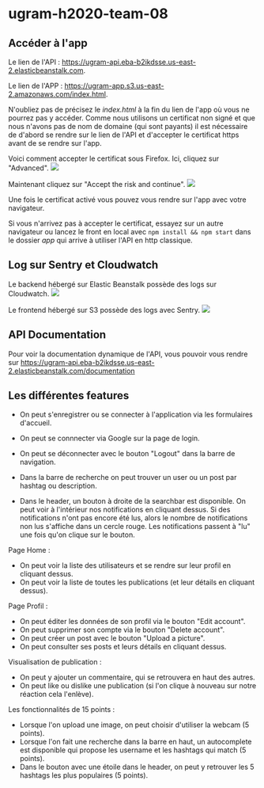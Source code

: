 # ugram-h2020-team-08

## Accéder à l'app

Le lien de l'API : https://ugram-api.eba-b2ikdsse.us-east-2.elasticbeanstalk.com.

Le lien de l'APP : https://ugram-app.s3.us-east-2.amazonaws.com/index.html.

N'oubliez pas de précisez le *index.html* à la fin du lien de l'app où vous ne pourrez pas  y accéder.
Comme nous utilisons un certificat non signé et que nous n'avons pas de nom de domaine (qui sont payants) il est nécessaire de d'abord se rendre sur le lien de l'API et d'accepter le certificat https avant de se rendre sur l'app.

Voici comment accepter le certificat sous Firefox.
Ici, cliquez sur "Advanced".
![](https://i.imgur.com/OvJmvMq.png)

Maintenant cliquez sur "Accept the risk and continue".
![](https://i.imgur.com/C7WmjnW.png)

Une fois le certificat activé vous pouvez vous rendre sur l'app avec votre navigateur.

Si vous n'arrivez pas à accepter le certificat, essayez sur un autre navigateur ou lancez le front en local avec `npm install && npm start` dans le dossier *app* qui arrive à utiliser l'API en http classique.

## Log sur Sentry et Cloudwatch

Le backend hébergé sur Elastic Beanstalk possède des logs sur Cloudwatch.
![](https://i.imgur.com/PFd6S5T.png)

Le frontend hébergé sur S3 possède des logs avec Sentry.
![](https://i.imgur.com/fa8CdyT.png)

## API Documentation

Pour voir la documentation dynamique de l'API, vous pouvoir vous rendre sur https://ugram-api.eba-b2ikdsse.us-east-2.elasticbeanstalk.com/documentation

## Les différentes features

* On peut s'enregistrer ou se connecter à l'application via les formulaires d'accueil.
* On peut se connnecter via Google sur la page de login.

* On peut se déconnecter avec le bouton "Logout" dans la barre de navigation.
* Dans la barre de recherche on peut trouver un user ou un post par hashtag ou description.

* Dans le header, un bouton à droite de la searchbar est disponible. On peut voir à l'intérieur nos notifications en cliquant dessus. Si des notifications n'ont pas encore été lus, alors le nombre de notifications non lus s'affiche dans un cercle rouge. Les notifications passent à "lu" une fois qu'on clique sur le bouton.

Page Home :
* On peut voir la liste des utilisateurs et se rendre sur leur profil en cliquant dessus.
* On peut voir la liste de toutes les publications (et leur détails en cliquant dessus).

Page Profil :
* On peut éditer les données de son profil via le bouton "Edit account".
* On peut supprimer son compte via le bouton "Delete account".
* On peut créer un post avec le bouton "Upload a picture".
* On peut consulter ses posts et leurs détails en cliquant dessus.

Visualisation de publication :
* On peut y ajouter un commentaire, qui se retrouvera en haut des autres.
* On peut like ou dislike une publication (si l'on clique à nouveau sur notre réaction cela l'enlève).

Les fonctionnalités de 15 points :
* Lorsque l'on upload une image, on peut choisir d'utiliser la webcam (5 points).
* Lorsque l'on fait une recherche dans la barre en haut, un autocomplete est disponible qui propose les username et les hashtags qui match (5 points).
* Dans le bouton avec une étoile dans le header, on peut y retrouver les 5 hashtags les plus populaires (5 points).
